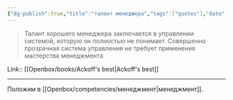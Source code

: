 ```yaml
---
{"dg-publish":true,"title":"талант менеджера","tags":["quotes"],"date":"2023-02-01T12:18:52+04:00","modified_at":"2023-05-09T18:02:07+04:00","alias":"талант менеджера","dg-path":"/quotes/202302011218.md","permalink":"/quotes/202302011218/","dgPassFrontmatter":true}
---
```



> Талант хорошего менеджера заключается в управлении системой, которую он полностью не понимает. Совершенно прозрачная система управления не требует применения мастерства менеджмента.

Link:: [[Openbox/books/Ackoff's best\|Ackoff's best]]

---

Положим в [[Openbox/competencies/менеджмент\|менеджмент]].
